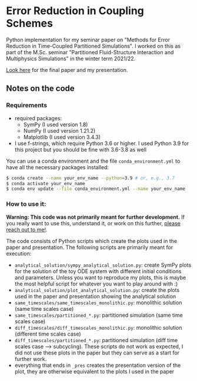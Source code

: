 # Error Reduction in Coupling Schemes

Python implementation for my seminar paper on "Methods for Error Reduction in Time-Coupled Partitioned Simulations".
I worked on this as part of the M.Sc. seminar "Partitioned Fluid-Structure Interaction and Multiphysics Simulations" in the winter term 2021/22.

[Look here](https://github.com/valentinaschueller/fsi-seminar-paper) for the final paper and my presentation.

## Notes on the code

### Requirements

- required packages: 
  - SymPy (I used version 1.8)
  - NumPy (I used version 1.21.2)
  - Matplotlib (I used version 3.4.3)
- I use f-strings, which require Python 3.6 or higher. I used Python 3.9 for this project but you should be fine with 3.6-3.8 as well

You can use a conda environment and the file `conda_environment.yml` to have all the necessary packages installed:

```bash
$ conda create --name your_env_name --python=3.9 # or, e.g., 3.7
$ conda activate your_env_name
$ conda env update --file conda_environment.yml --name your_env_name
```

### How to use it:

**Warning: This code was not primarily meant for further development.**
If you really want to use this, understand it, or work on this further, [please reach out to me!](mailto:valentina.schueller@tum.de).

The code consists of Python scripts which create the plots used in the paper and presentation.
The following scripts are primarily meant for execution:

- `analytical_solution/sympy_analytical_solution.py`: create SymPy plots for the solution of the toy ODE system with different initial conditions and parameters. Unless you want to reproduce my plots, this is maybe the most helpful script for whatever you want to play around with :)
- `analytical_solution/plot_analytical_solution.py`: create the plots used in the paper and presentation showing the analytical solution
- `same_timescales/same_timescales_monolithic.py`: monolithic solution (same time scales case)
- `same_timescales/partitioned_*.py`: partitioned simulation (same time scales case)
- `diff_timescales/diff_timescales_monolithic.py`: monolithic solution (different time scales case)
- `diff_timescales/partitioned_*.py`: partitioned simulation (diff time scales case --> subcycling). These scripts do not work as expected, I did not use these plots in the paper but they can serve as a start for further work.
- everything that ends in `_pres` creates the presentation version of the plot, they are otherwise equivalent to the plots I used in the paper
